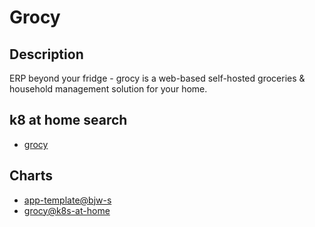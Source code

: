 # Grocy

## Description

ERP beyond your fridge - grocy is a web-based self-hosted groceries & household management solution for your home.

## k8 at home search

- [grocy](https://nanne.dev/k8s-at-home-search/#/grocy)

## Charts

- [app-template@bjw-s](https://bjw-s.github.io/helm-charts/)
- [grocy@k8s-at-home](https://k8s-at-home.com/charts/)
